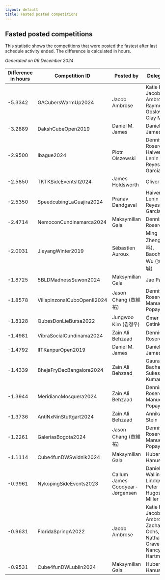 ```yaml
---
layout: default
title: Fasted posted competitions
---
```

## Fasted posted competitions
This statistic shows the competitions that were posted the fastest after last schedule activity ended. The difference is calculated in hours.

*Generated on 06 December 2024*

| Difference in hours | Competition ID | Posted by | Delegates |
| --- | --- | --- | --- |
| -5.3342 | GACubersWarmUp2024 | Jacob Ambrose | Katie Hull, Jacob Ambrose, Raymond Goslow, Clay Moore |
| -3.2889 | DakshCubeOpen2019 | Daniel M. James | Daniel M. James |
| -2.9500 | Ibague2024 | Piotr Olszewski | Dennis Rosero, Haiver Lenin Reyes Garcia |
| -2.5850 | TKTKSideEventsII2024 | James Holdsworth | Oliver Pällo |
| -2.5350 | SpeedcubingLaGuajira2024 | Pranav Dandgaval | Haiver Lenin Reyes Garcia |
| -2.4714 | NemoconCundinamarca2024 | Maksymilian Gala | Dennis Rosero |
| -2.0031 | JieyangWinter2019 | Sébastien Auroux | Ming Zheng (郑鸣), Baocheng Wu (吴宝城) |
| -1.8725 | 5BLDMadnessSuwon2024 | Maksymilian Gala | Jae Park |
| -1.8578 | VillapinzonalCuboOpenII2024 | Jason Chang (章維祐) | Dennis Rosero, Manuel Popayán |
| -1.8128 | QubesDonLieBursa2022 | Jungwoo Kim (김정우) | Ömer Çetinkaya |
| -1.4981 | VibraSocialCundinama2024 | Zain Ali Behzaad | Dennis Rosero |
| -1.4792 | IITKanpurOpen2019 | Daniel M. James | Daniel M. James |
| -1.4339 | BhejaFryDecBangalore2024 | Zain Ali Behzaad | Gaurav Bachani, Sukesh Kumar |
| -1.3944 | MeridianoMosquera2024 | Zain Ali Behzaad | Dennis Rosero, Manuel Popayán |
| -1.3736 | AntiNxNinStuttgart2024 | Zain Ali Behzaad | Annika Stein |
| -1.2261 | GaleriasBogota2024 | Jason Chang (章維祐) | Dennis Rosero, Manuel Popayán |
| -1.1114 | Cube4funDWSwidnik2024 | Maksymilian Gala | Hubert Hanusiak |
| -0.9961 | NykopingSideEvents2023 | Callum James Goodyear-Jørgensen | Daniel Wallin, Leo Lindqvist, Peter Hugosson-Miller |
| -0.9631 | FloridaSpringA2022 | Jacob Ambrose | Katie Hull, Jacob Ambrose, Zachary Ochs, Nathan Graves, Nancy Hartman |
| -0.9531 | Cube4funDWLublin2024 | Maksymilian Gala | Hubert Hanusiak |
